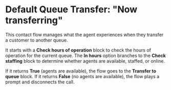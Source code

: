 # Default Queue Transfer: "Now transferring"<a name="default-queue-transfer"></a>

This contact flow manages what the agent experiences when they transfer a customer to another queue\.

It starts with a **Check hours of operation** block to check the hours of operation for the current queue\. The **In hours** option branches to the **Check staffing** block to determine whether agents are available, staffed, or online\. 

If it returns **True** \(agents are available\), the flow goes to the **Transfer to queue** block\. If it returns **False** \(no agents are available\), the flow plays a prompt and disconnects the call\.